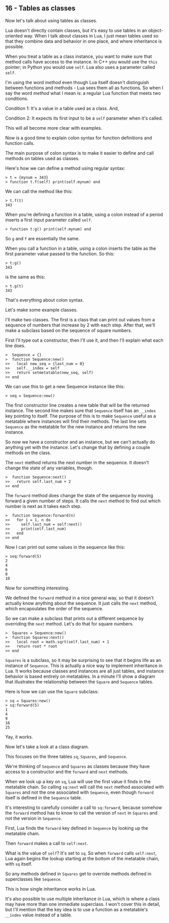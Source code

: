 ## 16 - Tables as classes

<!-- 16.1 intro -->

Now let's talk about using tables as classes.

Lua doesn't directly contain classes, but it's
easy to use tables in an object-oriented way.
When I talk about classes in Lua, I just mean
tables used so that they
combine data and behavior in one place, and
where inheritance is possible.

When you treat a table as a class instance, you
want to make sure that method calls have access
to the instance. In C++ you would use the `this`
pointer; in Python you would use `self`.
Lua also uses a parameter called `self`.

I'm using the word *method* even though
Lua itself doesn't distinguish between functions
and methods - Lua sees them all as functions.
So when I say the word *method* what I mean is:
a regular Lua function that meets two conditions.

Condition 1: It's a value in a table used as a class. And,

Condition 2: It expects its first input to be a `self` parameter when it's called.

This will all become more clear with examples.

<!-- 16.2 colon syntax -->

Now is a good time to explain colon syntax for
function definitions and function calls.

The main purpose of colon syntax is to make it easier
to define and call methods on tables used as classes.

Here's how we can define a method using regular syntax:

    > t = {mynum = 343}
    > function t.f(self) print(self.mynum) end

We can call the method like this:

    > t.f(t)
    343

When you're defining a function in a table, using a colon
instead of a period inserts a first input parameter called
`self`.

    > function t:g() print(self.mynum) end

So `g` and `f` are essentially the same.

When you call a function in a table, using a colon inserts
the table as the first parameter value passed to the function.
So this:

    > t:g()
    343

is the same as this:

    > t.g(t)
    343

That's everything about colon syntax.

<!-- 16.3 constructors -->

Let's make some example classes.

I'll make two classes. The first is a class that
can print out values from a sequence of numbers that
increase by 2 with each step.
After that, we'll make a subclass based on the
sequence of square numbers.

First I'll type out a constructor, then I'll use it,
and then I'll explain what each line does.

    >  Sequence = {}
    >  function Sequence:new()
    >>   local new_seq = {last_num = 0}
    >>   self.__index = self
    >>   return setmetatable(new_seq, self)
    >> end

We can use this to get a new Sequence instance
like this:

    > seq = Sequence:new()

The first constructor line creates a new table that
will be the returned instance. The second line makes
sure that `Sequence` itself has an `__index` key
pointing to itself. The purpose of this is to make
`Sequence` useful as a metatable where instances
will find their methods. The last line sets
`Sequence` as the metatable for the new instance
and returns the new instance.

<!-- 16.4 methods -->

So now we have a constructor and an instance, but
we can't actually do anything yet with the instance.
Let's change that by defining a couple methods on
the class.

The `next` method returns the next number in the
sequence. It doesn't change the state of any
variables, though.

    >  function Sequence:next()
    >>   return self.last_num + 2
    >> end

The `forward` method does change the state of
the sequence by moving forward a given number
of steps. It calls the `next` method to find out
which number is next as it takes each step.

    >  function Sequence:forward(n)
    >>   for i = 1, n do
    >>     self.last_num = self:next()
    >>     print(self.last_num)
    >>   end
    >> end

Now I can print out some values in the sequence
like this:

    > seq:forward(5)
    2
    4
    6
    8
    10

<!-- 16.5 inheritance -->

Now for something interesting.

We defined the `forward` method in a nice general
way, so that it doesn't actually know anything about
the sequence. It just calls the `next` method, which
encapsulates the order of the sequence.

So we can make a subclass that prints out a
different sequence by overriding the `next` method.
Let's do that for square numbers.

    >  Squares = Sequence:new()
    >  function Squares:next()
    >>   local root = math.sqrt(self.last_num) + 1
    >>   return root * root
    >> end

`Squares` is a subclass, so it may be surprising to see
that it begins life as an instance of `Sequence`. This
is actually a nice way to implement inheritance in Lua.
It works because classes and instances are all just
tables, and instance behavior is based entirely on
metatables. In a minute I'll show a diagram that
illustrates the relationship between the `Square`
and `Sequence` tables.

Here is how we can use the `Square` subclass:

    > sq = Squares:new()
    > sq:forward(5)
    1
    4
    9
    16
    25

Yay, it works.

Now let's take a look at a class diagram.

<!-- switch to slide view -->

This focuses on the three tables `sq`, `Squares`,
and `Sequence`.

We're thinking of `Sequence` and `Squares` as
classes because they have access to a constructor and
the `forward` and `next` methods.

When we look up a key on `sq`, Lua will use the first
value it finds in the metatable chain. So calling
`sq:next` will call the `next` method associated with
`Squares` and not the one associated with `Sequence`,
even though `forward` itself is defined in the
`Sequence` table.

<!-- next slide -->

It's interesting to carefully consider a call to
`sq:forward`, because somehow the `forward` method
has to know to call the version of `next` in
`Squares` and not the version in `Sequence`.

<!-- next slide -->

First, Lua finds the `forward` key defined in
`Sequence` by looking up the metatable chain.

<!-- next slide -->

Then `forward` makes a call to `self:next`.

What is the value of `self`? It's set to `sq`.
So when `forward` calls `self:next`,
Lua again begins the lookup starting at the bottom
of the metatable chain, with `sq` itself.

So any methods defined in `Squares` get to override
methods defined in superclasses like `Sequence`.

This is how single inheritance works in Lua.

It's also possible to use multiple inheritance in Lua,
which is where a class may have more than one
immediate superclass. I won't cover this in detail,
but I'll mention that the key idea is to use a function
as a metatable's `__index` value instead of a table.
